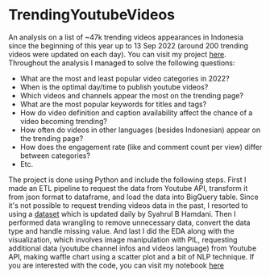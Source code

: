 # TrendingYoutubeVideos  
An analysis on a list of ~47k trending videos appearances in Indonesia since the beginning of this year up to 13 Sep 2022 (around 200 trending videos were updated on each day). You can visit my project [here](https://deepnote.com/@tmtsmrsl/Trending-Youtube-Videos-in-Indonesia-2022-2b996b1b-6a67-4baa-966c-7e2d0a6610f2). Throughout the analysis I managed to solve the following questions:  
* What are the most and least popular video categories in 2022?  
* When is the optimal day/time to publish youtube videos?  
* Which videos and channels appear the most on the trending page?  
* What are the most popular keywords for titles and tags?  
* How do video definition and caption availability affect the chance of a video becoming trending?  
* How often do videos in other languages (besides Indonesian) appear on the trending page?  
* How does the engagement rate (like and comment count per view) differ between categories?  
* Etc.  

The project is done using Python and include the following steps. First I made an ETL pipeline to request the data from Youtube API, transform it from json format to dataframe, and load the data into BigQuery table. Since it's not possible to request trending videos data in the past, I resorted to using a [dataset](https://www.kaggle.com/datasets/syahrulhamdani/indonesias-trending-youtube-video-statistics) which is updated daily by Syahrul B Hamdani. Then I performed data wrangling to remove unnecessary data, convert the data type and handle missing value. And last I did the EDA along with the visualization, which involves image manipulation with PIL, requesting additional data (youtube channel infos and videos language) from Youtube API, making waffle chart using a scatter plot and a bit of NLP technique. If you are interested with the code, you can visit my notebook [here](https://deepnote.com/workspace/datascience-d6c9-c207135c-4160-4f0c-81dc-c822e8fdd43e/project/Trending-Youtube-Videos-in-Indonesia-2022-2b996b1b-6a67-4baa-966c-7e2d0a6610f2/notebook/Trending_Youtube_Videos-5e6d070a6c5e4f59a1d9e91b71564559#1633f18521014fcb8aa589221e395c29)
